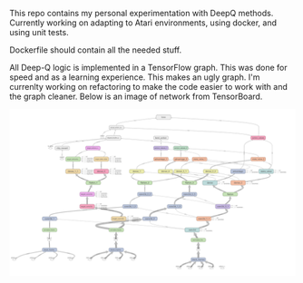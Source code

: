 This repo contains my personal experimentation with DeepQ methods.
Currently working on adapting to Atari environments, using docker, and using unit tests.

Dockerfile should contain all the needed stuff.



All Deep-Q logic is implemented in a TensorFlow graph. This was done for speed and as a learning experience. This makes an ugly graph. I'm currenlty working on refactoring to make the code easier to work with and the graph cleaner.
Below is an image of network from TensorBoard.

![](https://raw.githubusercontent.com/Benjamin-Etheredge/DeepQExploration/master/images/all_enhancements.PNG)
